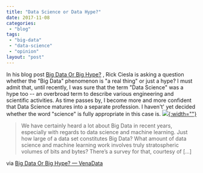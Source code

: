 ```yaml
---
title: "Data Science or Data Hype?"
date: 2017-11-08
categories: 
 - "blog"
tags: 
 - "big-data"
 - "data-science"
 - "opinion"
layout: "post"
---
```


In his blog post [Big Data Or Big Hype?](http://venadata.com/2017/11/05/big-data-or-big-hype/) , Rick Ciesla is asking a question whether the "Big Data" phenomenon is "a real thing" or just a hype? I must admit that, until recently, I was sure that the term "Data Science" was a hype too -- an overbroad term to describe various engineering and scientific activities. As time passes by, I become more and more confident that Data Science matures into a separate profession. I haven't' yet decided whether the word "science" is fully appropriate in this case is.
[![](https://venadata.files.wordpress.com/2017/11/dataset_sizes.png?quality=80&strip=info&w=400){:width=""}](http://venadata.com/2017/11/05/big-data-or-big-hype/)

> We have certainly heard a lot about Big Data in recent years, especially with regards to data science and machine learning. Just how large of a data set constitutes Big Data? What amount of data science and machine learning work involves truly stratospheric volumes of bits and bytes? There’s a survey for that, courtesy of […]


via [Big Data Or Big Hype? — VenaData](http://venadata.com/2017/11/05/big-data-or-big-hype/)
